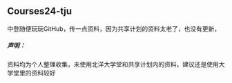## Courses24-tju

中登随便玩玩GitHub，传一点资料，因为共享计划的资料太老了，也没有更新，

##### 声明：

资料均为个人整理收集，未使用北洋大学堂和共享计划内的资料，建议还是使用大学堂里的资料较好

